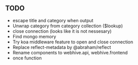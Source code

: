 ## TODO
* escape title and category when output
* Unwrap category from category collection ($lookup)
* close connection (looks like it is not nessesary)
* Find mongo memory
* Try koa middleware feature to open and close connection
* Replace reflect-metadata by @abraham/reflect
* Rename components to webhive.api, webhive.frontend
* once function
